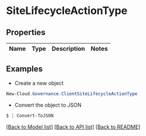 # SiteLifecycleActionType
## Properties

Name | Type | Description | Notes
------------ | ------------- | ------------- | -------------

## Examples

- Create a new object
```powershell
New-Cloud.Governance.ClientSiteLifecycleActionType 
```

- Convert the object to JSON
```powershell
$ | Convert-ToJSON
```


[[Back to Model list]](../README.md#documentation-for-models) [[Back to API list]](../README.md#documentation-for-api-endpoints) [[Back to README]](../README.md)

